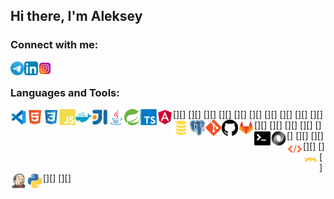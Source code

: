 ## Hi there, I'm Aleksey

### Connect with me:

[<img align="left" alt="Aleksey Curat | Telegram" width="22px" src="https://raw.githubusercontent.com/Lowton/lowton/main/contact/telegram.svg" />][telegram]
[<img align="left" alt="Aleksey Kouzmenko | LinkedIn" width="22px" src="https://raw.githubusercontent.com/Lowton/lowton/main/contact/linkedin.svg" />][linkedin]
[<img align="left" alt="Archie Low | Instagram" width="22px" src="https://raw.githubusercontent.com/Lowton/lowton/main/contact/instagram.svg" />][instagram]

<br />

### Languages and Tools:
[<img align="left" alt="Visual Studio Code" width="26px" src="https://raw.githubusercontent.com/Lowton/lowton/main/tools/vscode.svg" />][]
[<img align="left" alt="HTML5" width="26px" src="https://raw.githubusercontent.com/Lowton/lowton/main/tools/html.svg" />][]
[<img align="left" alt="CSS3" width="26px" src="https://raw.githubusercontent.com/Lowton/lowton/main/tools/css.svg" />][]
[<img align="left" alt="JavaScript" width="26px" src="https://raw.githubusercontent.com/Lowton/lowton/main/tools/javascript.svg" />][]
[<img align="left" alt="Docker" width="26px" src="https://raw.githubusercontent.com/Lowton/lowton/main/tools/docker.svg" />][]
[<img align="left" alt="Intellij Idea" width="26px" src="https://raw.githubusercontent.com/Lowton/lowton/main/tools/intellij.svg" />][]
[<img align="left" alt="Java" width="26px" src="https://raw.githubusercontent.com/Lowton/lowton/main/tools/java.svg" />][]
[<img align="left" alt="Spring Framework" width="26px" src="https://raw.githubusercontent.com/Lowton/lowton/main/tools/spring.svg" />][]
[<img align="left" alt="TypeScript" width="26px" src="https://raw.githubusercontent.com/Lowton/lowton/main/tools/typescript.svg" />][]
[<img align="left" alt="Angular" width="26px" src="https://raw.githubusercontent.com/Lowton/lowton/main/tools/angular.svg" />][]
[<img align="left" alt="SQL" width="26px" src="https://raw.githubusercontent.com/Lowton/lowton/main/tools/sql.svg" />][]
[<img align="left" alt="PostgreSQL" width="26px" src="https://raw.githubusercontent.com/Lowton/lowton/main/tools/postgresql.svg" />][]
[<img align="left" alt="Git" width="26px" src="https://raw.githubusercontent.com/Lowton/lowton/main/tools/git.svg" />][]
[<img align="left" alt="GitHub" width="26px" src="https://raw.githubusercontent.com/Lowton/lowton/main/tools/github.svg" />][]
[<img align="left" alt="GitLab" width="26px" src="https://raw.githubusercontent.com/Lowton/lowton/main/tools/gitlab.svg" />][]
[<img align="left" alt="Terminal" width="26px" src="https://raw.githubusercontent.com/Lowton/lowton/main/tools/terminal.svg" />][]
[<img align="left" alt="JSON" width="26px" src="https://raw.githubusercontent.com/Lowton/lowton/main/tools/json.svg" />][]
[<img align="left" alt="XML" width="26px" src="https://raw.githubusercontent.com/Lowton/lowton/main/tools/xml.svg" />][]
[<img align="left" alt="Yaml" width="26px" src="https://raw.githubusercontent.com/Lowton/lowton/main/tools/yaml.svg" />][]
[<img align="left" alt="Jenkins" width="26px" src="https://raw.githubusercontent.com/Lowton/lowton/main/tools/jenkins.svg" />][]
[<img align="left" alt="Python" width="26px" src="https://raw.githubusercontent.com/Lowton/lowton/main/tools/python.svg" />][]

<br />

[telegram]: https://t.me/curat
[linkedin]: https://linkedin.com/in/codeSTACKr
[instagram]: https://www.instagram.com/archie_low
